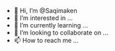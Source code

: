 - 👋 Hi, I’m @Saqimaken
- 👀 I’m interested in ...
- 🌱 I’m currently learning ...
- 💞️ I’m looking to collaborate on ...
- 📫 How to reach me ...

<!---
Saqimaken/Saqimaken is a ✨ special ✨ repository because its `README.md` (this file) appears on your GitHub profile.
You can click the Preview link to take a look at your changes.
--->
